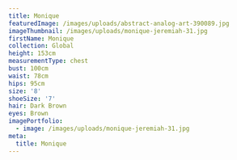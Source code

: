 ```yaml
---
title: Monique
featuredImage: /images/uploads/abstract-analog-art-390089.jpg
imageThumbnail: /images/uploads/monique-jeremiah-31.jpg
firstName: Monique
collection: Global
height: 153cm
measurementType: chest
bust: 100cm
waist: 78cm
hips: 95cm
size: '8'
shoeSize: '7'
hair: Dark Brown
eyes: Brown
imagePortfolio:
  - image: /images/uploads/monique-jeremiah-31.jpg
meta:
  title: Monique
---
```


